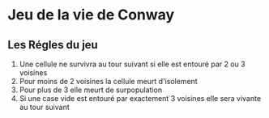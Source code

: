 # Jeu de la vie de Conway

## Les Régles du jeu
1. Une cellule ne survivra au tour suivant si elle est entouré par 2 ou 3 voisines
2. Pour moins de 2 voisines la cellule meurt  d'isolement
3. Pour plus de 3 elle meurt de surpopulation
4. Si une case vide est entouré par exactement 3 voisines elle sera vivante au tour suivant

